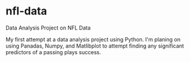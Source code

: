 # nfl-data
Data Analysis Project on NFL Data

My first attempt at a data analysis project using Python. I'm planing on using Panadas, Numpy, and Matlibplot to attempt finding any significant predictors of a passing plays success. 